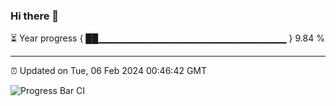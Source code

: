 ### Hi there 👋

⏳ Year progress { ██▁▁▁▁▁▁▁▁▁▁▁▁▁▁▁▁▁▁▁▁▁▁▁▁▁▁▁▁ } 9.84 %

---

⏰ Updated on Tue, 06 Feb 2024 00:46:42 GMT

![Progress Bar CI](https://github.com/liununu/liununu/workflows/Progress%20Bar%20CI/badge.svg)
